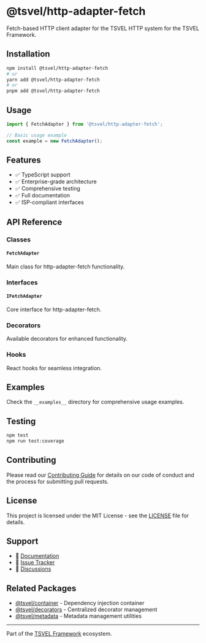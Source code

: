 # @tsvel/http-adapter-fetch

Fetch-based HTTP client adapter for the TSVEL HTTP system for the TSVEL Framework.

## Installation

```bash
npm install @tsvel/http-adapter-fetch
# or
yarn add @tsvel/http-adapter-fetch
# or
pnpm add @tsvel/http-adapter-fetch
```

## Usage

```typescript
import { FetchAdapter } from '@tsvel/http-adapter-fetch';

// Basic usage example
const example = new FetchAdapter();
```

## Features

- ✅ TypeScript support
- ✅ Enterprise-grade architecture
- ✅ Comprehensive testing
- ✅ Full documentation
- ✅ ISP-compliant interfaces

## API Reference

### Classes

#### `FetchAdapter`

Main class for http-adapter-fetch functionality.

### Interfaces

#### `IFetchAdapter`

Core interface for http-adapter-fetch.

### Decorators

Available decorators for enhanced functionality.

### Hooks

React hooks for seamless integration.

## Examples

Check the `__examples__` directory for comprehensive usage examples.

## Testing

```bash
npm test
npm run test:coverage
```

## Contributing

Please read our [Contributing Guide](../../.github/CONTRIBUTING.md) for details on our code of conduct and the process for submitting pull requests.

## License

This project is licensed under the MIT License - see the [LICENSE](LICENSE) file for details.

## Support

- 📖 [Documentation](https://tsvel.dev/docs/http-adapter-fetch)
- 🐛 [Issue Tracker](https://github.com/tsvel/tsvel/issues)
- 💬 [Discussions](https://github.com/tsvel/tsvel/discussions)

## Related Packages

- [@tsvel/container](../container) - Dependency injection container
- [@tsvel/decorators](../decorators) - Centralized decorator management
- [@tsvel/metadata](../metadata) - Metadata management utilities

---

Part of the [TSVEL Framework](https://github.com/tsvel/tsvel) ecosystem.

